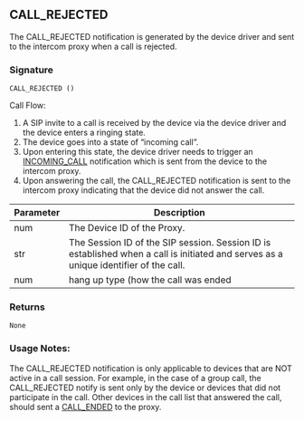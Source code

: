 ## CALL\_REJECTED

The CALL\_REJECTED notification is generated by the device driver and sent to the intercom proxy when a call is rejected.


### Signature

`CALL_REJECTED ()`


Call Flow:
1. A SIP invite to a call is received by the device via the device driver and the device enters a ringing state. 
2. The device goes into a state of “incoming call”. 
3. Upon entering this state, the device driver needs to trigger an [INCOMING\_CALL][1] notification which is sent from the device to the intercom proxy.
4. Upon answering the call, the CALL\_REJECTED notification is sent to the intercom proxy indicating that the device did not answer the call.



| Parameter | Description |
| --- | --- |
| num | The Device ID of the Proxy. |
| str | The Session ID of the SIP session. Session ID is established when a call is initiated and serves as a unique identifier of the call. | |
| num | hang up type (how the call was ended |


### Returns

`None`


### Usage Notes:

The CALL\_REJECTED notification is only applicable to devices that are NOT active in a call session. For example, in the case of a group call, the CALL\_REJECTED notify is sent only by the device or devices that did not participate in the call. Other devices in the call list that answered the call,  should sent a [CALL\_ENDED][2] to the proxy. 


[1]:	https://snap-one.github.io/docs-driverworks-proxyprotocol/#intercom-call-notifications-incoming_call
[2]:	https://snap-one.github.io/docs-driverworks-proxyprotocol/#intercom-call-notifications-call_ended